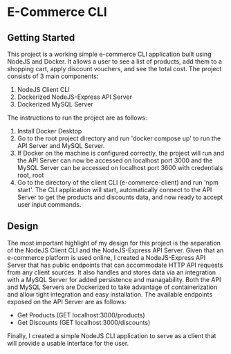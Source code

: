 # E-Commerce CLI

## Getting Started

This project is a working simple e-commerce CLI application built using NodeJS and Docker. It allows a user to see a list of products, add them to a shopping cart, apply discount vouchers, and see the total cost. The project consists of 3 main components:
1. NodeJS Client CLI
2. Dockerized NodeJS-Express API Server
3. Dockerized MySQL Server

The instructions to run the project are as follows:
1. Install Docker Desktop
2. Go to the root project directory and run 'docker compose up' to run the API Server and MySQL Server.
3. If Docker on the machine is configured correctly, the project will run and the API Server can now be accessed on localhost port 3000 and the MySQL Server can be accessed on localhost port 3600 with credentials root, root
4. Go to the directory of the client CLI (e-commerce-client) and run 'npm start'. The CLI application will start, automatically connect to the API Server to get the products and discounts data, and now ready to accept user input commands.

## Design

The most important highlight of my design for this project is the separation of the NodeJS Client CLI and the NodeJS-Express API Server. Given that an e-commerce platform is used online, I created a NodeJS-Express API Server that has public endpoints that can accommodate HTTP API requests from any client sources. It also handles and stores data via an integration with a MySQL Server for added persistence and managability. Both the API and MySQL Servers are Dockerized to take advantage of containerization and allow tight integration and easy installation. The available endpoints exposed on the API Server are as follows:

- Get Products (GET localhost:3000/products)
- Get Discounts (GET localhost:3000/discounts)

Finally, I created a simple NodeJS CLI application to serve as a client that will provide a usable interface for the user.
